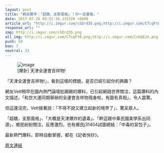 ```yaml
---
layout: post
title: "網民驚呼：「超醜，支那風格」！你一定要看。"
date: 2017-07-28 09:51:10.135320 +0800
article_url: "http://i.imgur.com/cSDrd35.png;http://i.imgur.com/CTcqFt0.png;http://i.imgur.com/CnG8E2X.png;http://i.imgur.com/GXUFILG.png;http://i.imgur.com/CTcqFt0.png"
response_url: ""
img: http://i.imgur.com/cSDrd35.png
all_img: http://i.imgur.com/CTcqFt0.png;http://i.imgur.com/CnG8E2X.png;http://i.imgur.com/GXUFILG.png;http://i.imgur.com/CTcqFt0.png
push: 50
boo: 7
neutral: 33
---
```


<figure>
<img src="http://i.imgur.com/cSDrd35.png" alt="image">
<figcaption>
[爆卦] 天津全運會吉祥物!
</figcaption>
</figure>



「天津全運會吉祥物!」，看到這樣的標題，是否已經引起你的興趣？

網友Vett稍早在國內熱門論壇批踢踢的爆料，已引起網路世界關注，這篇爆料的內文描述，「和世大運同期舉辦的全運會吉祥物現身啦，有圖有真相」，令人震驚。

但這還沒完，Vett接著說：「不得不說又建立起新的境界了」，驚呆眾人。

「超醜，支那風格」、「大概是天津爆炸的遺毒」、「幹這跟中華民國美學系出同源」，鄉民紛紛關注，反應激烈。也有鄉民j31404試圖總結：「中毒的習包子」。

最新熱門爆料，即時自動掌握，都在《記者快抄》。

<a href = "https://www.ptt.cc/bbs/Gossiping/M.1501167834.A.5C7.html">原文連結</a>

